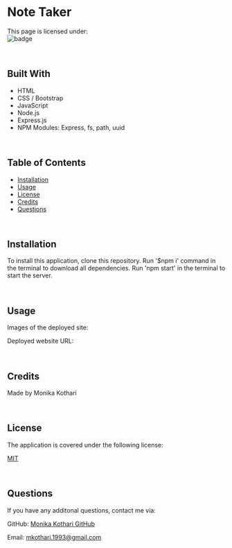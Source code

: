 # <strong>Note Taker</strong>
This page is licensed under: </br>
![badge](https://img.shields.io/badge/License-MIT-blue.svg)

<br>

## Built With
* HTML
* CSS / Bootstrap
* JavaScript
* Node.js
* Express.js
* NPM Modules: Express, fs, path, uuid

<br>

## Table of Contents
- [Installation](#installation)
- [Usage](#usage)
- [License](#license)
- [Credits](#credits)
- [Questions](#questions)

<br>

## Installation
To install this application, clone this repository. Run '$npm i' command in the terminal to download all dependencies. Run 'npm start' in the terminal to start the server.

<br>

## Usage
Images of the deployed site:


Deployed website URL:


<br>

## Credits

Made by Monika Kothari

<br>

## License
The application is covered under the following license:

[MIT](https://opensource.org/licenses/MIT)

<br>

## Questions
If you have any additonal questions, contact me via:

GitHub: [Monika Kothari GitHub](https://github.com/mkothari93)

Email: <mkothari.1993@gmail.com>

<br>
